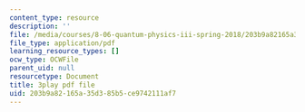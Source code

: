 ```yaml
---
content_type: resource
description: ''
file: /media/courses/8-06-quantum-physics-iii-spring-2018/203b9a82165a35d385b5ce9742111af7_tmKD8T_Lm2I.pdf
file_type: application/pdf
learning_resource_types: []
ocw_type: OCWFile
parent_uid: null
resourcetype: Document
title: 3play pdf file
uid: 203b9a82-165a-35d3-85b5-ce9742111af7
---
```

